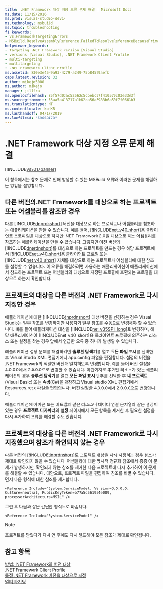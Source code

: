 ```yaml
---
title: .NET Framework 대상 지정 오류 문제 해결 | Microsoft Docs
ms.date: 11/15/2016
ms.prod: visual-studio-dev14
ms.technology: msbuild
ms.topic: troubleshooting
f1_keywords:
- vs.FrameworkTargetingErrors
- MSBuild.ResolveAssemblyReference.FailedToResolveReferenceBecausePrimaryAssemblyInExclusionList
helpviewer_keywords:
- targeting .NET Framework version [Visual Studio]
- versions [Visual Studio], .NET Framework Client Profile
- multi-targeting
- multitargeting
- .NET Framework Client Profile
ms.assetid: 830e3e45-9a93-4279-a249-75b84599aefb
caps.latest.revision: 32
author: mikejo5000
ms.author: mikejo
manager: jillfra
ms.openlocfilehash: 85f57d03ac52562c5cbebc27f410570c03e33d3f
ms.sourcegitcommit: 53aa5a413717a1b62ca56a5983b6a50f7f0663b3
ms.translationtype: MT
ms.contentlocale: ko-KR
ms.lasthandoff: 04/17/2019
ms.locfileid: "59668173"
---
```

# <a name="troubleshooting-net-framework-targeting-errors"></a>.NET Framework 대상 지정 오류 문제 해결
[!INCLUDE[vs2017banner](../includes/vs2017banner.md)]

이 항목에서는 참조 문제로 인해 발생할 수 있는 MSBuild 오류와 이러한 문제를 해결하는 방법을 설명합니다.  
  
## <a name="you-have-referenced-a-project-or-assembly-that-targets-a-different-version-of-the-net-framework"></a>다른 버전의.NET Framework를 대상으로 하는 프로젝트 또는 어셈블리를 참조한 경우  
 다른 [!INCLUDE[dnprdnshort](../includes/dnprdnshort-md.md)] 버전을 대상으로 하는 프로젝트나 어셈블리를 참조하는 애플리케이션을 만들 수 있습니다. 예를 들어, [!INCLUDE[net_v40_short](../includes/net-v40-short-md.md)]용 클라이언트 프로파일을 대상으로 하지만 .NET Framework 2.0을 대상으로 하는 어셈블리를 참조하는 애플리케이션을 만들 수 있습니다. 그렇지만 이전 버전의 [!INCLUDE[dnprdnshort](../includes/dnprdnshort-md.md)]를 대상으로 하는 프로젝트를 만드는 경우 해당 프로젝트에서 [!INCLUDE[net_v40_short](../includes/net-v40-short-md.md)]용 클라이언트 프로필 또는 [!INCLUDE[net_v40_short](../includes/net-v40-short-md.md)] 자체를 대상으로 하는 프로젝트나 어셈블리에 대한 참조를 설정할 수 없습니다. 이 오류를 해결하려면 사용하는 애플리케이션이 애플리케이션에서 참조하는 프로젝트 또는 어셈블리의 대상으로 지정된 프로필에 호환되는 프로필을 대상으로 하는지 확인합니다.  
  
## <a name="you-have-re-targeted-a-project-to-a-different-version-of-the-net-framework"></a>프로젝트의 대상을 다른 버전의 .NET Framework로 다시 지정한 경우  
 애플리케이션에 대한 [!INCLUDE[dnprdnshort](../includes/dnprdnshort-md.md)] 대상 버전을 변경하는 경우 Visual Studio는 일부 참조를 변경하지만 사용자가 일부 참조를 수동으로 변경해야 할 수 있습니다. 예를 들어 애플리케이션 대상을 [!INCLUDE[net_v35SP1_long](../includes/net-v35sp1-long-md.md)]로 변경하며, 해당 애플리케이션이 [!INCLUDE[net_v40_short](../includes/net-v40-short-md.md)]용 클라이언트 프로필에 의존하는 리소스 또는 설정을 갖는 경우 앞에서 언급한 오류 중 하나가 발생할 수 있습니다.  
  
 애플리케이션 설정 문제를 해결하려면 **솔루션 탐색기**를 열고 **모든 파일 표시**를 선택한 후 Visual Studio XML 편집기에서 app.config 파일을 편집합니다. 설정의 버전을 .NET Framework의 적절한 버전과 일치하도록 변경합니다. 예를 들어 버전 설정을 4.0.0.0에서 2.0.0.0으로 변경할 수 있습니다. 마찬가지로 추가된 리소스가 있는 애플리케이션의 경우 **솔루션 탐색기**를 열고 **모든 파일 표시** 단추를 선택한 후 **내 프로젝트**(Visual Basic) 또는 **속성**(C#)을 확장하고 Visual studio XML 편집기에서 Resources.resx 파일을 편집합니다. 버전 설정을 4.0.0.0에서 2.0.0.0으로 변경합니다.  
  
 애플리케이션에 아이콘 또는 비트맵과 같은 리소스나 데이터 연결 문자열과 같은 설정이 있는 경우 **프로젝트 디자이너**의 **설정** 페이지에서 모든 항목을 제거한 후 필요한 설정을 다시 추가하여 오류를 해결할 수도 있습니다.  
  
## <a name="you-have-re-targeted-a-project-to-a-different-version-of-the-net-framework-and-references-do-not-resolve"></a>프로젝트의 대상을 다른 버전의 .NET Framework로 다시 지정했으며 참조가 확인되지 않는 경우  
 다른 버전의 [!INCLUDE[dnprdnshort](../includes/dnprdnshort-md.md)]로 프로젝트 대상을 다시 지정하는 경우 참조가 제대로 확인되지 않을 수 있습니다. 어셈블리에 대한 명시적 정규화 참조에서 종종 이 문제가 발생하지만, 확인되지 않는 참조를 제거한 다음 프로젝트에 다시 추가하여 이 문제를 해결할 수 있습니다. 대안으로, 프로젝트 파일을 편집하여 참조를 바꿀 수 있습니다. 먼저 다음 형식에 대한 참조를 제거합니다.  
  
```  
<Reference Include="System.ServiceModel, Version=3.0.0.0, Culture=neutral, PublicKeyToken=b77a5c561934e089, processorArchitecture=MSIL" />  
```  
  
 그런 후 다음과 같은 간단한 형식으로 바꿉니다.  
  
```  
<Reference Include="System.ServiceModel" />  
```  
  
> [!NOTE]
>  프로젝트를 닫았다가 다시 연 후에도 다시 빌드해야 모든 참조가 제대로 확인됩니다.  
  
## <a name="see-also"></a>참고 항목  
 [방법: .NET Framework의 버전 대상](../ide/how-to-target-a-version-of-the-dotnet-framework.md)   
 [.NET Framework Client Profile](http://msdn.microsoft.com/library/f0219919-1f02-4588-8704-327a62fd91f1)   
 [특정 .NET Framework 버전을 대상으로 지정](../ide/targeting-a-specific-dotnet-framework-version.md)   
 [멀티 타기팅](../msbuild/msbuild-multitargeting-overview.md)
